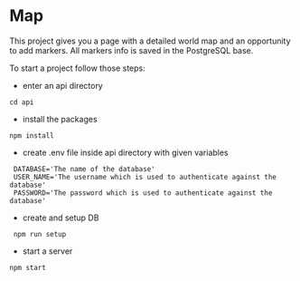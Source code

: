# Map
This project gives you a page with a detailed world map and an opportunity to add markers. All markers info is saved in the PostgreSQL base.

To start a project follow those steps:
 - enter an api directory
 ```
 cd api
 ```
 - install the packages
 ```
 npm install
 ```
 - create .env file inside api directory with given variables
 ```
  DATABASE='The name of the database'
  USER_NAME='The username which is used to authenticate against the database'
  PASSWORD='The password which is used to authenticate against the database'
 ```
 - create and setup DB
```
 npm run setup
```
 - start a server
 ```
 npm start
 ```
